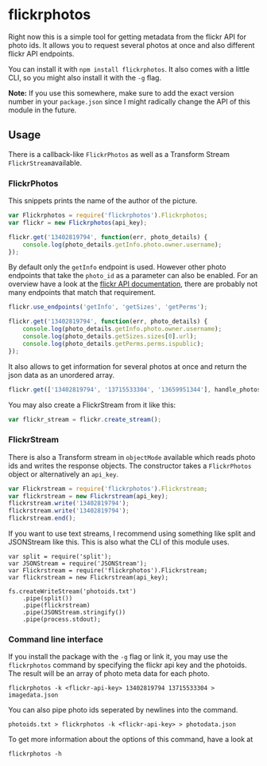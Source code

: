 # flickrphotos

Right now this is a simple tool for getting metadata from the flickr API for
photo ids. It allows you to request several photos at once and also different
flickr API endpoints.

You can install it with `npm install flickrphotos`. It also comes with a little
CLI, so you might also install it with the `-g` flag.

**Note:** If you use this somewhere, make sure to add the exact version number in your
`package.json` since I might radically change the API of this module in the future.

## Usage

There is a callback-like `FlickrPhotos` as well as a Transform Stream
`FlickrStream`available.

### FlickrPhotos
This snippets prints the name of the author of the picture.
```javascript
var Flickrphotos = require('flickrphotos').Flickrphotos;
var flickr = new Flickrphotos(api_key);

flickr.get('13402819794', function(err, photo_details) {
	console.log(photo_details.getInfo.photo.owner.username);
});
```

By default only the `getInfo` endpoint is used. However other photo endpoints
that take the `photo_id` as a parameter can also be enabled. For an overview
have a look at the [flickr API documentation](https://www.flickr.com/services/api/#api-photos),
there are probably not many endpoints that match that requirement.
```javascript
flickr.use_endpoints('getInfo', 'getSizes', 'getPerms');

flickr.get('13402819794', function(err, photo_details) {
	console.log(photo_details.getInfo.photo.owner.username);
	console.log(photo_details.getSizes.sizes[0].url);
	console.log(photo_details.getPerms.perms.ispublic);
});
```

It also allows to get information for several photos at once and return the json
data as an unordered array.

```javascript
flickr.get(['13402819794', '13715533304', '13659951344'], handle_photos);
```

You may also create a FlickrStream from it like this:
```javascript
var flickr_stream = flickr.create_stream();
```

### FlickrStream
There is also a Transform stream in `objectMode` available which reads photo ids and
writes the response objects. The constructor takes a `FlickrPhotos` object or
alternatively an `api_key`.
```javascript
var Flickrstream = require('flickrphotos').Flickrstream;
var flickrstream = new Flickrstream(api_key);
flickrstream.write('13402819794');
flickrstream.write('13402819794');
flickrstream.end();
```

If you want to use text streams, I recommend using something like
split and JSONStream like this. This is also what the CLI of this module uses.

```
var split = require('split');
var JSONStream = require('JSONStream');
var Flickrstream = require('flickrphotos').Flickrstream;
var flickrstream = new Flickrstream(api_key);

fs.createWriteStream('photoids.txt')
	.pipe(split())
	.pipe(flickrstream)
	.pipe(JSONStream.stringify())
	.pipe(process.stdout);
```

### Command line interface

If you install the package with the `-g` flag or link it, you may use the
`flickrphotos` command by specifying the flickr api key and the photoids.
The result will be an array of photo meta data for each photo.

```
flickrphotos -k <flickr-api-key> 13402819794 13715533304 > imagedata.json
```
You can also pipe photo ids seperated by newlines into the command.

```
photoids.txt > flickrphotos -k <flickr-api-key> > photodata.json
```


To get more information about the options of this command, have a look at
```
flickrphotos -h
```
